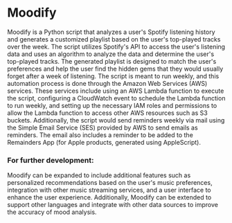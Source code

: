 # Moodify

Moodify is a Python script that analyzes a user's Spotify listening history and generates a customized playlist based on the user's top-played tracks over the week. The script utilizes Spotify's API to access the user's listening data and uses an algorithm to analyze the data and determine the user's top-played tracks. The generated playlist is designed to match the user's preferences and help the user find the hidden gems that they would usually forget after a week of listening. The script is meant to run weekly, and this automation process is done through the Amazon Web Services (AWS) services. These services include using an AWS Lambda function to execute the script, configuring a CloudWatch event to schedule the Lambda function to run weekly, and setting up the necessary IAM roles and permissions to allow the Lambda function to access other AWS resources such as S3 buckets. Additionally, the script would send reminders weekly via mail using the Simple Email Service (SES) provided by AWS to send emails as reminders. The email also includes a reminder to be added to the Remainders App (for Apple products, generated using AppleScript).

### For further development:
Moodify can be expanded to include additional features such as personalized recommendations based on the user's music preferences, integration with other music streaming services, and a user interface to enhance the user experience. Additionally, Moodify can be extended to support other languages and integrate with other data sources to improve the accuracy of mood analysis.



